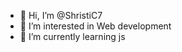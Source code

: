 - 👋 Hi, I’m @ShristiC7
- 👀 I’m interested in Web development
- 🌱 I’m currently learning js


<!---
ShristiC7/ShristiC7 is a ✨ special ✨ repository because its `README.md` (this file) appears on your GitHub profile.
You can click the Preview link to take a look at your changes.
--->
